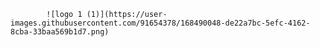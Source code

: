             ![logo 1 (1)](https://user-images.githubusercontent.com/91654378/168490048-de22a7bc-5efc-4162-8cba-33baa569b1d7.png)
